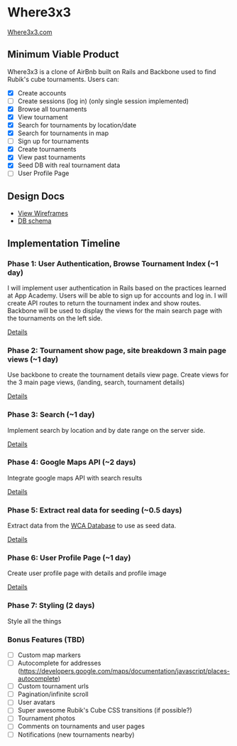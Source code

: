 # Where3x3

[Where3x3.com][where3x3]

[where3x3]: http://www.where3x3.com/

## Minimum Viable Product
Where3x3 is a clone of AirBnb built on Rails and Backbone used to find Rubik's
cube tournaments. Users can:

<!-- This is a Markdown checklist. Use it to keep track of your progress! -->

- [x] Create accounts
- [ ] Create sessions (log in) (only single session implemented)
- [x] Browse all tournaments
- [x] View tournament
- [x] Search for tournaments by location/date
- [x] Search for tournaments in map
- [ ] Sign up for tournaments
- [x] Create tournaments
- [x] View past tournaments
- [x] Seed DB with real tournament data
- [ ] User Profile Page

## Design Docs
* [View Wireframes][views]
* [DB schema][schema]

[views]: ./docs/views.md
[schema]: ./docs/schema.md

## Implementation Timeline

### Phase 1: User Authentication, Browse Tournament Index (~1 day)
I will implement user authentication in Rails based on the practices learned at
App Academy. Users will be able to sign up for accounts and log in. I will
create API routes to return the tournament index and show routes. Backbone will
be used to display the views for the main search page with the tournaments on
the left side.

[Details][phase-one]

### Phase 2: Tournament show page, site breakdown 3 main page views (~1 day)
Use backbone to create the tournament details view page. Create views for the 3
main page views, (landing, search, tournament details)

[Details][phase-two]

### Phase 3: Search (~1 day)
Implement search by location and by date range on the server side.

[Details][phase-three]

### Phase 4: Google Maps API (~2 days)
Integrate google maps API with search results

[Details][phase-four]

### Phase 5: Extract real data for seeding (~0.5 days)
Extract data from the [WCA Database](https://www.worldcubeassociation.org/results/misc/export.html) to
use as seed data.

[Details][phase-five]

### Phase 6: User Profile Page (~1 day)
Create user profile page with details and profile image

[Details][phase-six]

### Phase 7: Styling (2 days)
Style all the things

### Bonus Features (TBD)
- [ ] Custom map markers
- [ ] Autocomplete for addresses (https://developers.google.com/maps/documentation/javascript/places-autocomplete)
- [ ] Custom tournament urls
- [ ] Pagination/infinite scroll
- [ ] User avatars
- [ ] Super awesome Rubik's Cube CSS transitions (if possible?)
- [ ] Tournament photos
- [ ] Comments on tournaments and user pages
- [ ] Notifications (new tournaments nearby)

[phase-one]: ./docs/phases/phase1.md
[phase-two]: ./docs/phases/phase2.md
[phase-three]: ./docs/phases/phase3.md
[phase-four]: ./docs/phases/phase4.md
[phase-five]: ./docs/phases/phase5.md
[phase-six]: ./docs/phases/phase6.md
